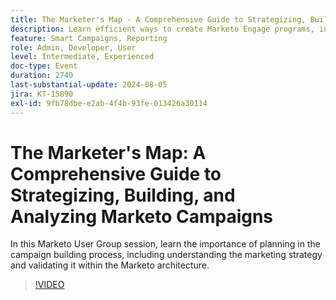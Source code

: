 ```yaml
---
title: The Marketer's Map - A Comprehensive Guide to Strategizing, Building and Analyzing Marketo Campaigns
description: Learn efficient ways to create Marketo Engage programs, including importing, cloning, and building from scratch. Customize Marketo Engage templates to meet brand standards and manage assets and period costs.
feature: Smart Campaigns, Reporting
role: Admin, Developer, User
level: Intermediate, Experienced
doc-type: Event
duration: 2740
last-substantial-update: 2024-08-05
jira: KT-15890
exl-id: 9fb78dbe-e2ab-4f4b-93fe-013426a30114
---
```

# The Marketer's Map: A Comprehensive Guide to Strategizing, Building, and Analyzing Marketo Campaigns

In this Marketo User Group session, learn the importance of planning in the campaign building process, including understanding the marketing strategy and validating it within the Marketo architecture.

>[!VIDEO](https://video.tv.adobe.com/v/3432223/?learn=on)
